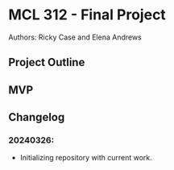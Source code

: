 # MCL 312 - Final Project
Authors: Ricky Case and Elena Andrews

## Project Outline

## MVP

## Changelog
### 20240326:
  - Initializing repository with current work.
